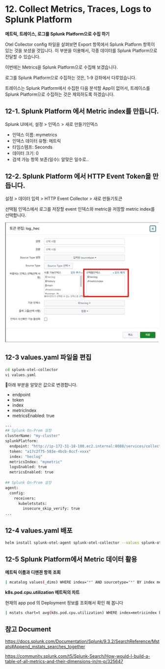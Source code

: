 # 12. Collect Metrics, Traces, Logs to Splunk Platform

**메트릭, 트레이스, 로그를 Splunk Platform으로 수집 하기**

Otel Collector config 파일을 살펴보면 Export 항목에서 Splunk Platform 항목이 있는 것을 보셨을 것입니다.
이 부분을 이용해서, 각종 데이터를 Splunk Platform으로 전달할 수 있습니다.

이번에는 Metrics을 Splunk Platform으로 수집해 보겠습니다.

로그를 Splunk Platform으로 수집하는 것은, 1-9 강좌에서 다루었습니다.

트레이스는 Splunk Platform에서 수집한 다음 분석할 App이 없어서, 트레이스를 Splunk Platform으로 수집하는 것은 제외하도록 하겠습니다.

## 12-1. Splunk Platform 에서 Metric index를 만듭니다.

Splunk UI에서, 설정 > 인덱스 > 새로 만들기인덱스
- 인덱스 이름:  mymetrics
- 인덱스 데이터 유형: 메트릭
- 타임스템프: Seconds
- 데이터 크기: 0
- 검색 가능 항목 보존(일수): 알맞은 일수로..

## 12-2. Splunk Platform 에서 HTTP Event Token을 만듭니다.
설정 > 데이터 입력 > HTTP Event Collector > 새로 만들기토큰

선택됨 인덱스에서 로그를 저장할 event 인덱스와 metric을 저장할 metric index를 선택합니다.

![](../../images/1-ninja-kr/1-12-hec.jpeg)


## 12-3 values.yaml 파일을 편집


```bash
cd splunk-otel-collector
vi values.yaml
```


아래 부분을 알맞은 값으로 변경합니다.
- endpoint
- token
- index
- metricIndex
- metricsEnabled: true

```bash
...
## Splunk On-Prem 설정
clusterName: "my-cluster"
splunkPlatform:
  endpoint: "http://ip-172-31-18-100.ec2.internal:8088/services/collector/event"
  token: "a17c2f75-583e-4bcb-8ccf-xxxx"
  index: "heclog"
  metricsIndex: "mymetric"
  logsEnabled: true
  metricsEnabled: true

## Splunk On-Prem 설정
agent:
  config:
    receivers:
      kubeletstats:
        insecure_skip_verify: true
...
```

## 12-4 values.yaml 배포
```bash
helm install splunk-otel-agent splunk-otel-collector --values splunk-otel-collector/values.yaml
```

## 12-5 Splunk Platform에서 Metric 데이터 활용
**메트릭 이름과 디멘젼 항목 조회**

```bash
| mcatalog values(_dims) WHERE index="*" AND sourcetype="*" BY index metric_name
```

**k8s.pod.cpu.utilization 메트릭의 차트**


현재의 app pod 의 Deployment 정보를 조회해서 확인 해 봅니다

```bash
| mstats chart=t avg(k8s.pod.cpu.utilization) WHERE index=metricindex by k8s.pod.name span=1m every=5m chart.limit=top10
```

## 참고 Document
https://docs.splunk.com/Documentation/Splunk/9.3.2/SearchReference/Mstats#Append_mstats_searches_together

https://community.splunk.com/t5/Splunk-Search/How-would-I-build-a-table-of-all-metrics-and-their-dimensions-in/m-p/325647
